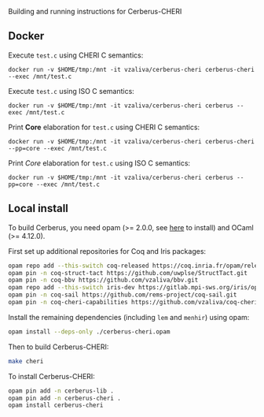Building and running instructions for Cerberus-CHERI

## Docker

Execute `test.c` using CHERI C semantics:

`docker run -v $HOME/tmp:/mnt -it vzaliva/cerberus-cheri cerberus-cheri --exec /mnt/test.c`

Execute `test.c` using ISO C semantics:

`docker run -v $HOME/tmp:/mnt -it vzaliva/cerberus-cheri cerberus --exec /mnt/test.c`

Print __Core__ elaboration for `test.c` using CHERI C semantics:

`docker run -v $HOME/tmp:/mnt -it vzaliva/cerberus-cheri cerberus-cheri --pp=core --exec /mnt/test.c`

Print _Core_ elaboration for `test.c` using ISO C semantics:

`docker run -v $HOME/tmp:/mnt -it vzaliva/cerberus-cheri cerberus --pp=core --exec /mnt/test.c`

## Local install

To build Cerberus, you need opam (>= 2.0.0, see [here](https://opam.ocaml.org/doc/Install.html) to install) and OCaml (>= 4.12.0).

First set up additional repositories for Coq and Iris packages:

```sh
opam repo add --this-switch coq-released https://coq.inria.fr/opam/released
opam pin -n coq-struct-tact https://github.com/uwplse/StructTact.git
opam pin -n coq-bbv https://github.com/vzaliva/bbv.git
opam repo add --this-switch iris-dev https://gitlab.mpi-sws.org/iris/opam.git
opam pin -n coq-sail https://github.com/rems-project/coq-sail.git
opam pin -n coq-cheri-capabilities https://github.com/vzaliva/coq-cheri-capabilities.git
```

Install the remaining dependencies (including `lem` and `menhir`) using opam:

```sh
opam install --deps-only ./cerberus-cheri.opam
```

Then to build Cerberus-CHERI:

```bash
make cheri
```

To install Cerberus-CHERI:

```bash
opam pin add -n cerberus-lib .
opam pin add -n cerberus-cheri .
opam install cerberus-cheri
```
